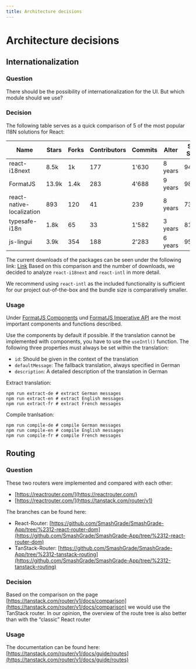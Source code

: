 ```yaml
---
title: Architecture decisions
---
```


# Architecture decisions

## Internationalization

### Question
There should be the possibility of internationalization for the UI. But which module should we use?

### Decision
The following table serves as a quick comparison of 5 of the most popular I18N solutions for React:

| Name | Stars | Forks | Contributors | Commits | Alter | Snyk Score |
| --- |-------|-------|--------------|---------|---------|------------|
| react-i18next | 8.5k  | 1k    | 177          | 1'630   | 8 years | 94/100     |
| FormatJS | 13.9k | 1.4k  | 283          | 4'688   | 9 years | 98/100     |
| react-native-localization | 893   | 120   | 41           | 239     | 8 years | 73/100     |
| typesafe-i18n | 1.8k  | 65    | 33           | 1'582   | 3 years | 81/100     |
| js-lingui | 3.9k  | 354 | 188 | 2'283   | 6 years | 95/100     |

The current downloads of the packages can be seen under the following link:
[Link](https://npmtrends.com/@lingui/react-vs-react-i18next-vs-react-intl-vs-react-native-localization-vs-typesafe-i18n) 
Based on this comparison and the number of downloads, we decided to analyze `react-i18next` and `react-intl` in more detail.

We recommend using `react-intl` as the included functionality is sufficient for our project out-of-the-box and the bundle size is comparatively smaller.

### Usage
Under [FormatJS Components](https://formatjs.io/docs/react-intl/components) und [FormatJS Imperative API](https://formatjs.io/docs/react-intl/api) are the most important components and functions  described.

Use the components by default if possible. If the translation cannot be implemented with components, you have to use the `useIntl()` function.
The following three properties must always be set within the translation:
- `id`: Should be given in the context of the translation
- `defaultMessage`: The fallback translation, always specified in German
- `description`: A detailed description of the translation in German

Extract translation:  
```shell
npm run extract-de # extract German messages
npm run extract-en # extract English messages
npm run extract-fr # extract French messages
```
Compile tranlsation:  
```shell
npm run compile-de # compile German messages
npm run compile-en # compile English messages
npm run compile-fr # compile French messages
```


## Routing
### Question
These two routers were implemented and compared with each other:
- [https://reactrouter.com/](https://reactrouter.com/)
- [https://reactrouter.com/](https://tanstack.com/router/v1)

The branches can be found here:
- React-Router: [https://github.com/SmashGrade/SmashGrade-App/tree/%2312-react-router-dom](https://github.com/SmashGrade/SmashGrade-App/tree/%2312-react-router-dom)
- TanStack-Router: [https://github.com/SmashGrade/SmashGrade-App/tree/%2312-tanstack-routing](https://github.com/SmashGrade/SmashGrade-App/tree/%2312-tanstack-routing)

### Decision
Based on the comparison on the page [https://tanstack.com/router/v1/docs/comparison](https://tanstack.com/router/v1/docs/comparison) we would use the TanStack router. In our opinion, the overview of the route tree is also better than with the “classic” React router

### Usage
The documentation can be found here:
[https://tanstack.com/router/v1/docs/guide/routes](https://tanstack.com/router/v1/docs/guide/routes)


